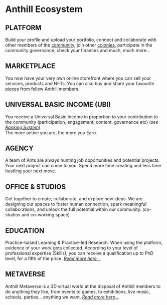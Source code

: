 # Anthill Ecosystem

## **PLATFORM**

Build your profile and upload your portfolio, connect and collaborate with other members of the [community](the-community.md), join other [colonies](colonies.md), participate in the community governance, check your finances and much, much more...

## MARKETPLACE

You now have your very own online storefront where you can sell your services, products and NFTs. You can also buy and share your favourite pieces from fellow Anthill members.

## UNIVERSAL BASIC INCOME (UBI)

You receive a Universal Basic Income in proportion to your contribution to the community (participation, engagement, content, governance etc) (_see_ [_Ranking System_](ranking-system.md)). \
The more active you are, the more you Earn.

## AGENCY

A team of Ants are always hunting job opportunities and potential projects. Your next project can come to you. Spend more time creating and less time hustling your next move.

## **OFFICE & STUDIOS**

Get together to create, collaborate, and explore new ideas. We are designing our spaces to foster human connection, spark meaningful collaborations, and unlock the full potential within our community. (co-studios and co-working space)

## EDUCATION

Practice-based Learning & Practice-led Research. When using the platform, evidence of your work gets collected. According to your level of professional expertise (Skills), you can receive a qualification up to PhD level, for a fifth of the price. [_Read more here_](education.md)__

## METAVERSE

Anthill Metaverse is a 3D virtual world at the disposal of Anthill members to do anything they like, from events to games, to exhibitions, live music, schools, parties... anything we want. [_Read more here_](metaverse.md)__
